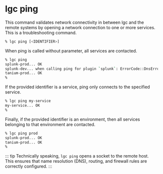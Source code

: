 # lgc ping

This command validates network connectivity in between lgc and the remote systems by opening a network connection to one or more services. This is a troubleshooting command.

```bash
% lgc ping [<IDENTIFIER>]
```

When ping is called without parameter, all services are contacted.

```bash
% lgc ping
splunk-prod... OK
splunk-dev... when calling ping for plugin `splunk`: ErrorCode::DnsError(DnsErrorPayload { rcode: Some("address not available"), info-code: Some(0) })
tanium-prod... OK
%
```

If the provided identifier is a service, ping only connects to the specified service.

```bash
% lgc ping my-service
my-service... OK
%
```

Finally, if the provided identifier is an environment, then all services belonging to that environment are contacted.

```bash
% lgc ping prod
splunk-prod... OK
tanium-prod... OK
%
```

::: tip
Technically speaking, `lgc ping` opens a socket to the remote host. This ensures that name resolution (DNS), routing, and firewall rules are correctly configured.
:::
